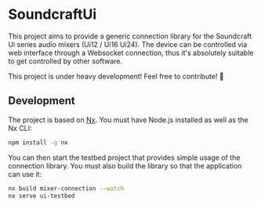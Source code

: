 # SoundcraftUi

This project aims to provide a generic connection library for the Soundcraft Ui series audio mixers (Ui12 / Ui16 Ui24).
The device can be controlled via web interface through a Websocket connection, thus it's absolutely suitable to get controlled by other software.

This project is under heavy development! Feel free to contribute! 🙂

## Development

The project is based on [Nx](https://nx.dev).
You must have Node.js installed as well as the Nx CLI:

```bash
npm install -g nx
```

You can then start the testbed project that provides simple usage of the connection library.
You must also build the library so that the application can use it:

```bash
nx build mixer-connection --watch
nx serve ui-testbed
```
